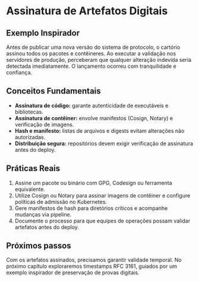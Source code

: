 # Assinatura de Artefatos Digitais

## Exemplo Inspirador

Antes de publicar uma nova versão do sistema de protocolo, o cartório assinou todos os pacotes e contêineres. Ao executar a validação nos servidores de produção, perceberam que qualquer alteração indevida seria detectada imediatamente. O lançamento ocorreu com tranquilidade e confiança.

## Conceitos Fundamentais

- **Assinatura de código:** garante autenticidade de executáveis e bibliotecas.
- **Assinatura de contêiner:** envolve manifestos (Cosign, Notary) e verificação de imagens.
- **Hash e manifesto:** listas de arquivos e digests evitam alterações não autorizadas.
- **Distribuição segura:** repositórios devem exigir verificação de assinatura antes do deploy.

## Práticas Reais

1. Assine um pacote ou binário com GPG, Codesign ou ferramenta equivalente.
2. Utilize Cosign ou Notary para assinar imagens de contêiner e configure políticas de admissão no Kubernetes.
3. Gere manifestos de hash para diretórios críticos e acompanhe mudanças via pipeline.
4. Documente o processo para que equipes de operações possam validar artefatos antes do deploy.

## Próximos passos

Com os artefatos assinados, precisamos garantir validade temporal. No próximo capítulo exploraremos timestamps RFC 3161, guiados por um exemplo inspirador de preservação de provas digitais.
